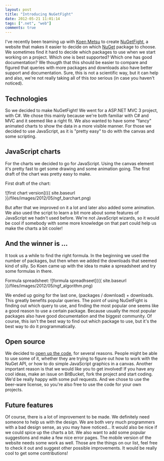 ```yaml
---
layout: post
title: "Introducing NuGetFight"
date: 2012-05-21 11:01:14
tags: [".net", "web"]
comments: true
---
```

I've recently been teaming up with [Koen Metsu](http://koenmetsu.com) to create [NuGetFight](http://nugetfight.com), a website that makes it easier to decide on which [NuGet](http://nuget.org) package to choose. We sometimes find it hard to decide which packages to use when we start working on a project. Which one is best supported? Which one has good documentation? We thougth that this should be easier to compare and figured that queries with more packages and downloads also have better support and documentation. Sure, this is not a scientific way, but it can help and also, we're not really taking all of this *too* serious (in case you haven't noticed).

## Technologies
So we decided to make NuGetFight! We went for a ASP.NET MVC 3 project, with C#. We chose this mainly because we're both familiar with C# and MVC and it seemed like a right fit. We also wanted to have some "fancy" animated charts to show the data in a more visible manner. For those we decided to use JavaScript, as it is "pretty easy" to do with the canvas and some scripting.

## JavaScript charts
For the charts we decided to go for JavaScript. Using the canvas element it's pretty fast to get some drawing and some animation going. The first draft of the chart was pretty easy to make.

First draft of the chart:

![first chart version]({{ site.baseurl }}/files/images/2012/05/ngf_barchart.png)

But after that we improved on it a lot and later also added some animation. We also used the script to learn a bit more about some features of JavaScript we hadn't used before. We're not JavaScript wizards, so it would be cool if somebody with some more knowledge on that part could help us make the charts a bit cooler!

## And the winner is ...
It took us a while to find the right formula. In the beginning we used the number of packages, but then when we added the downloads that seemed kind of silly. So Koen came up with the idea to make a spreadsheet and try some formulas in there.

Formula spreadsheet:
![formula spreadhseet]({{ site.baseurl }}/files/images/2012/05/ngf_algorithm.png)

We ended up going for the last one, (packages / download) + downloads. This greatly benefits popular queries. The point of using NuGetFight is finding out which query to use, and finding the most popular one seems like a good reason to use a certain package. Because usually the most popular packages also have good documentation and the biggest community. Of course, this isn't the best way to find out which package to use, but it's the best way to do it programmatically.

## Open source
We decided to [open up the code](https://bitbucket.org/kevinpelgrims/nugetfight), for several reasons. People might be able to use some of it, whether they are trying to figure out how to work with the NuGet API, or how to do simple JavaScript graphics in a canvas. Another important reason is that we would like you to get involved! If you have any cool ideas, make an issue on BitBucket, fork the project and start coding. We'd be really happy with some pull requests. And we chose to use the beer-ware license, so you're also free to use the code for your own projects.

## Future features
Of course, there is a lot of improvement to be made. We definitely need someone to help us with the design. We are both very much programmers with a bad design sense, as you may have noticed... It would also be nice if we could spice up the charts a bit. We also want to add some popular suggestions and make a few nice error pages. The mobile version of the website needs some work as well. Those are the things on our list, feel free to check it out and suggest other possible improvements. It would be really cool to get some contributions!
